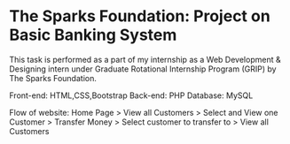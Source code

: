 # The Sparks Foundation: Project on Basic Banking System

This task is performed as a part of my internship as a Web Development & Designing intern under Graduate Rotational Internship Program (GRIP) by The Sparks Foundation.

Front-end: HTML,CSS,Bootstrap
Back-end: PHP
Database: MySQL

Flow of website: Home Page > View all Customers > Select and View one
Customer > Transfer Money > Select customer to transfer to >
View all Customers 
